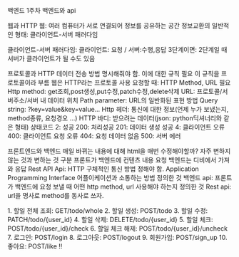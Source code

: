 백엔드 1주차
백엔드와 api

웹과 HTTP
웹: 여러 컴퓨터가 서로 연결되어 정보를 공유하는 공간
정보교환의 일반적인 형태: 클라이언트-서버 패러다임

클라이언트-서버 패러다임: 클라이언트: 요청 / 서버:수행,응답
3단계이면: 2단계일 때 서버가 클라이언트가 될 수도 있음

프로토콜과 HTTP
    데이터 전송 방법 명시해줘야 함. 이에 대한 규칙 필요
    이 규칙을 프로토콜이라 부름
    웹은 HTTP라는 프로토콜 사용
    요청할 때: HTTP Method, URL 필요
    Http method: get조회,post생성,put수정,patch수정,delete삭제
    URL: 프로토콜/서버주소/서버 내 데이터 위치
        Path parameter: URL의 일반화된 표현 방법
        Query string: ?key=value&key=value…
    Http 헤더: 통신에 대한 정보(언제 누가 보냈는지, method종류, 요청경오 …)
    HTTP 바디: 받으려는 데이터(json: python딕셔너리와 같은 형태)
    상태코드
      2: 성공
        200: 처리성공
        201: 데이터 생성 성공
      4: 클라이언트 오류
        400: 클라이언트 요청 오류
        404: 요청 데이터 없음
        500: 서버 에러

프론트엔드와 백엔드
    매일 바뀌는 내용에 대해 html을 매번 수정해야할까?
    자주 변하지 않는 것과 변하는 것 구분
    프론트가 백엔드에 컨텐츠 내용 요청
    백엔드는 디비에서 가져와 응답
Rest API
    Api: HTTP 구체적인 통신 방법 정해야 함.
        Application Programming Interface
        어플이케이션과 소통하는 방법 정의한 것
        백엔드 api: 프론트가 백엔드에 요청 보낼 때 어떤 http method, url 사용해야 하는지 정의한 것
    Rest api: url을 명사로 method를 동사로 쓰자.
    
<Task>
1. 할일 전체 조회: GET/todo/whole
2. 할일 생성: POST/todo
3. 할일 수정: PATCH/todo/{user_id}
4. 할일 삭제: DELETE/todo/{user_id}
5. 할일 체크: POST/todo/{user_id}/check
6. 할일 체크 해제: POST/todo/{user_id}/uncheck
7. 로그인: POST/login
8. 로그아웃: POST/logout
9. 회원가입: POST/sign_up
10. 좋아요: POST/like
!!